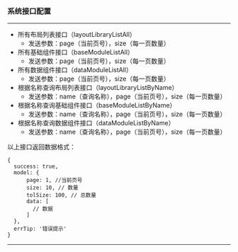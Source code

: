 ### 系统接口配置

***

+ 所有布局列表接口（layoutLibraryListAll）
    - 发送参数：page（当前页号），size（每一页数量）
+ 所有基础组件接口（baseModuleListAll）
    - 发送参数：page（当前页号），size（每一页数量）
+ 所有数据组件接口（dataModuleListAll）
    - 发送参数：page（当前页号），size（每一页数量）
+ 根据名称查询布局列表接口（layoutLibraryListByName）
    - 发送参数：name（查询名称），page（当前页号），size（每一页数量）
+ 根据名称查询基础组件接口（baseModuleListByName）
    - 发送参数：name（查询名称），page（当前页号），size（每一页数量）
+ 根据名称查询数据组件接口（dataModuleListByName）
    - 发送参数：name（查询名称），page（当前页号），size（每一页数量）

以上接口返回数据格式：
```
{
  success: true,
  model: {
      page: 1, //当前页号
      size: 10, // 数量
      tolSize: 100, // 总数量
      data: [
        // 数据
      ]
  },
  errTip: '错误提示'
}
```
***
